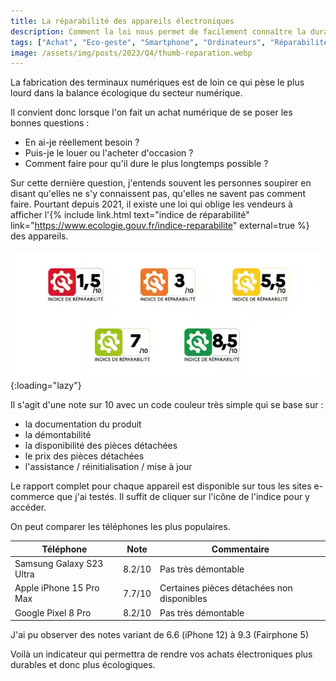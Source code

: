 ```yaml
---
title: La réparabilité des appareils électroniques
description: Comment la loi nous permet de facilement connaître la durabilité de nos achats numériques
tags: ["Achat", "Eco-geste", "Smartphone", "Ordinateurs", "Réparabilité"]
image: /assets/img/posts/2023/Q4/thumb-reparation.webp
---
```


La fabrication des terminaux numériques est de loin ce qui pèse le plus lourd dans la balance écologique du secteur numérique.

Il convient donc lorsque l'on fait un achat numérique de se poser les bonnes questions :
- En ai-je réellement besoin ?
- Puis-je le louer ou l'acheter d'occasion ?
- Comment faire pour qu'il dure le plus longtemps possible ?


Sur cette dernière question, j'entends souvent les personnes soupirer en disant qu'elles ne s'y connaissent pas, qu'elles ne savent pas comment faire. Pourtant depuis 2021, il existe une loi qui oblige les vendeurs à afficher l'{% include link.html text="indice de réparabilité" link="https://www.ecologie.gouv.fr/indice-reparabilite" external=true %} des appareils.

![Les icônes de l'indice de réparabilité avec leur code couleur du rouge au vert.](/assets/img/posts/2023/Q4/indice_reparabilite.webp){:loading="lazy"}

Il s'agit d'une note sur 10 avec un code couleur très simple qui se base sur :
- la documentation du produit
- la démontabilité
- la disponibilité des pièces détachées
- le prix des pièces détachées
- l'assistance / réinitialisation / mise à jour

Le rapport complet pour chaque appareil est disponible sur tous les sites e-commerce que j'ai testés. Il suffit de cliquer sur l'icône de l'indice pour y accéder.

On peut comparer les téléphones les plus populaires.

| Téléphone | Note | Commentaire |
|-----------|------|-------------|
| Samsung Galaxy S23 Ultra | 8.2/10 | Pas très démontable |
| Apple iPhone 15 Pro Max | 7.7/10 | Certaines pièces détachées non disponibles |
| Google Pixel 8 Pro | 8.2/10 | Pas très démontable |


J'ai pu observer des notes variant de 6.6 (iPhone 12) à 9.3 (Fairphone 5)

Voilà un indicateur qui permettra de rendre vos achats électroniques plus durables et donc plus écologiques.